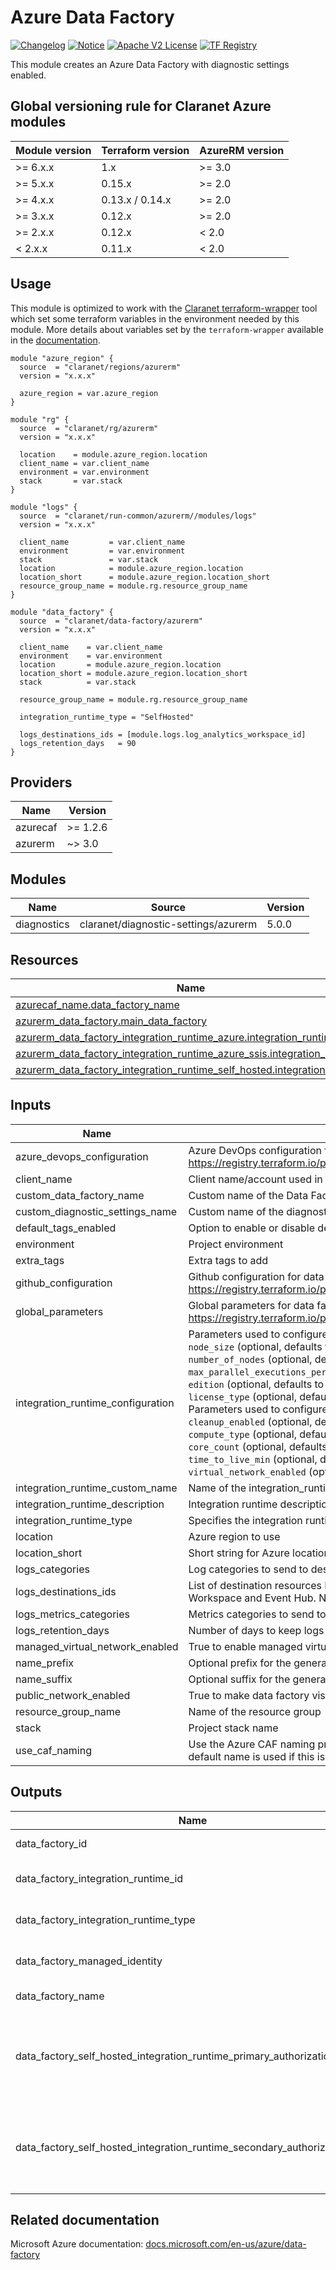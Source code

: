 # Azure Data Factory

[![Changelog](https://img.shields.io/badge/changelog-release-green.svg)](CHANGELOG.md) [![Notice](https://img.shields.io/badge/notice-copyright-yellow.svg)](NOTICE) [![Apache V2 License](https://img.shields.io/badge/license-Apache%20V2-orange.svg)](LICENSE) [![TF Registry](https://img.shields.io/badge/terraform-registry-blue.svg)](https://registry.terraform.io/modules/claranet/aci/azurerm/)

This module creates an Azure Data Factory with diagnostic settings enabled.

<!-- BEGIN_TF_DOCS -->
## Global versioning rule for Claranet Azure modules

| Module version | Terraform version | AzureRM version |
| -------------- | ----------------- | --------------- |
| >= 6.x.x       | 1.x               | >= 3.0          |
| >= 5.x.x       | 0.15.x            | >= 2.0          |
| >= 4.x.x       | 0.13.x / 0.14.x   | >= 2.0          |
| >= 3.x.x       | 0.12.x            | >= 2.0          |
| >= 2.x.x       | 0.12.x            | < 2.0           |
| <  2.x.x       | 0.11.x            | < 2.0           |

## Usage

This module is optimized to work with the [Claranet terraform-wrapper](https://github.com/claranet/terraform-wrapper) tool
which set some terraform variables in the environment needed by this module.
More details about variables set by the `terraform-wrapper` available in the [documentation](https://github.com/claranet/terraform-wrapper#environment).

```hcl
module "azure_region" {
  source  = "claranet/regions/azurerm"
  version = "x.x.x"

  azure_region = var.azure_region
}

module "rg" {
  source  = "claranet/rg/azurerm"
  version = "x.x.x"

  location    = module.azure_region.location
  client_name = var.client_name
  environment = var.environment
  stack       = var.stack
}

module "logs" {
  source  = "claranet/run-common/azurerm//modules/logs"
  version = "x.x.x"

  client_name         = var.client_name
  environment         = var.environment
  stack               = var.stack
  location            = module.azure_region.location
  location_short      = module.azure_region.location_short
  resource_group_name = module.rg.resource_group_name
}

module "data_factory" {
  source  = "claranet/data-factory/azurerm"
  version = "x.x.x"

  client_name    = var.client_name
  environment    = var.environment
  location       = module.azure_region.location
  location_short = module.azure_region.location_short
  stack          = var.stack

  resource_group_name = module.rg.resource_group_name

  integration_runtime_type = "SelfHosted"

  logs_destinations_ids = [module.logs.log_analytics_workspace_id]
  logs_retention_days   = 90
}
```

## Providers

| Name | Version |
|------|---------|
| azurecaf | >= 1.2.6 |
| azurerm | ~> 3.0 |

## Modules

| Name | Source | Version |
|------|--------|---------|
| diagnostics | claranet/diagnostic-settings/azurerm | 5.0.0 |

## Resources

| Name | Type |
|------|------|
| [azurecaf_name.data_factory_name](https://registry.terraform.io/providers/aztfmod/azurecaf/latest/docs/resources/name) | resource |
| [azurerm_data_factory.main_data_factory](https://registry.terraform.io/providers/hashicorp/azurerm/latest/docs/resources/data_factory) | resource |
| [azurerm_data_factory_integration_runtime_azure.integration_runtime](https://registry.terraform.io/providers/hashicorp/azurerm/latest/docs/resources/data_factory_integration_runtime_azure) | resource |
| [azurerm_data_factory_integration_runtime_azure_ssis.integration_runtime](https://registry.terraform.io/providers/hashicorp/azurerm/latest/docs/resources/data_factory_integration_runtime_azure_ssis) | resource |
| [azurerm_data_factory_integration_runtime_self_hosted.integration_runtime](https://registry.terraform.io/providers/hashicorp/azurerm/latest/docs/resources/data_factory_integration_runtime_self_hosted) | resource |

## Inputs

| Name | Description | Type | Default | Required |
|------|-------------|------|---------|:--------:|
| azure\_devops\_configuration | Azure DevOps configuration for data factory. See documentation at https://registry.terraform.io/providers/hashicorp/azurerm/latest/docs/resources/data_factory#vsts_configuration | `map(string)` | `null` | no |
| client\_name | Client name/account used in naming | `string` | n/a | yes |
| custom\_data\_factory\_name | Custom name of the Data Factory, generated if not set. | `string` | `null` | no |
| custom\_diagnostic\_settings\_name | Custom name of the diagnostics settings, name will be 'default' if not set. | `string` | `"default"` | no |
| default\_tags\_enabled | Option to enable or disable default tags | `bool` | `true` | no |
| environment | Project environment | `string` | n/a | yes |
| extra\_tags | Extra tags to add | `map(string)` | `{}` | no |
| github\_configuration | Github configuration for data factory. See documentation at https://registry.terraform.io/providers/hashicorp/azurerm/latest/docs/resources/data_factory#github_configuration | `map(string)` | `null` | no |
| global\_parameters | Global parameters for data factory. See documentation at https://registry.terraform.io/providers/hashicorp/azurerm/latest/docs/resources/data_factory#global_parameter | `list(map(string))` | `[]` | no |
| integration\_runtime\_configuration | Parameters used to configure `AzureSSIS` integration runtime:<br>    `node_size` (optional, defaults to `Standard_D2_v3`)<br>    `number_of_nodes` (optional, defaults to `1`)<br>    `max_parallel_executions_per_nodes` (optional, defaults to `1`)<br>    `edition` (optional, defaults to `Standard`)<br>    `license_type` (optional, defaults to `LicenseIncluded`)<br>  Parameters used to configure `Azure` integration runtime<br>    `cleanup_enabled` (optional, defaults to `true`)<br>    `compute_type` (optional, defaults to `General`)<br>    `core_count` (optional, defaults to `8`)<br>    `time_to_live_min` (optional, defaults to `0`)<br>    `virtual_network_enabled` (optional, defaults to `false`) | `map(any)` | `{}` | no |
| integration\_runtime\_custom\_name | Name of the integration\_runtime resource | `string` | `null` | no |
| integration\_runtime\_description | Integration runtime description | `string` | `null` | no |
| integration\_runtime\_type | Specifies the integration runtime type. Possible values are `Azure`, `AzureSSIS` and `SelfHosted` | `string` | `null` | no |
| location | Azure region to use | `string` | n/a | yes |
| location\_short | Short string for Azure location | `string` | n/a | yes |
| logs\_categories | Log categories to send to destinations. | `list(string)` | `null` | no |
| logs\_destinations\_ids | List of destination resources Ids for logs diagnostics destination. Can be Storage Account, Log Analytics Workspace and Event Hub. No more than one of each can be set. Empty list to disable logging. | `list(string)` | n/a | yes |
| logs\_metrics\_categories | Metrics categories to send to destinations. | `list(string)` | `null` | no |
| logs\_retention\_days | Number of days to keep logs on storage account | `number` | `30` | no |
| managed\_virtual\_network\_enabled | True to enable managed virtual network | `bool` | `true` | no |
| name\_prefix | Optional prefix for the generated name | `string` | `""` | no |
| name\_suffix | Optional suffix for the generated name | `string` | `""` | no |
| public\_network\_enabled | True to make data factory visible to the public network | `bool` | `true` | no |
| resource\_group\_name | Name of the resource group | `string` | n/a | yes |
| stack | Project stack name | `string` | n/a | yes |
| use\_caf\_naming | Use the Azure CAF naming provider to generate default resource name. `custom_name` override this if set. Legacy default name is used if this is set to `false`. | `bool` | `true` | no |

## Outputs

| Name | Description |
|------|-------------|
| data\_factory\_id | Data factory id |
| data\_factory\_integration\_runtime\_id | Data factory integration runtime id |
| data\_factory\_integration\_runtime\_type | Data factory integration runtime type |
| data\_factory\_managed\_identity | Type of managed identity |
| data\_factory\_name | Data factory name |
| data\_factory\_self\_hosted\_integration\_runtime\_primary\_authorization\_key | The self hosted integration runtime primary authentication key |
| data\_factory\_self\_hosted\_integration\_runtime\_secondary\_authorization\_key | The self hosted integration runtime secondary authentication key |
<!-- END_TF_DOCS -->

## Related documentation

Microsoft Azure documentation: [docs.microsoft.com/en-us/azure/data-factory](https://docs.microsoft.com/en-us/azure/data-factory/)